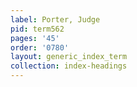 ```yaml
---
label: Porter, Judge
pid: term562
pages: '45'
order: '0780'
layout: generic_index_term
collection: index-headings
---
```

